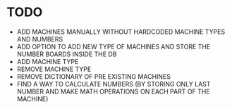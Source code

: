 
# TODO 

- ADD MACHINES MANUALLY WITHOUT HARDCODED MACHINE TYPES AND NUMBERS
- ADD OPTION TO ADD NEW TYPE OF MACHINES AND STORE THE NUMBER BOARDS INSIDE THE DB
- ADD MACHINE TYPE
- REMOVE MACHINE TYPE
- REMOVE DICTIONARY OF PRE EXISTING MACHINES
- FIND A WAY TO CALCULATE NUMBERS (BY STORING ONLY LAST NUMBER AND MAKE MATH OPERATIONS ON EACH PART OF THE MACHINE)


